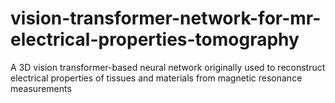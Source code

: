# vision-transformer-network-for-mr-electrical-properties-tomography
A 3D vision transformer-based neural network originally used to reconstruct electrical properties of tissues and materials from magnetic resonance measurements
